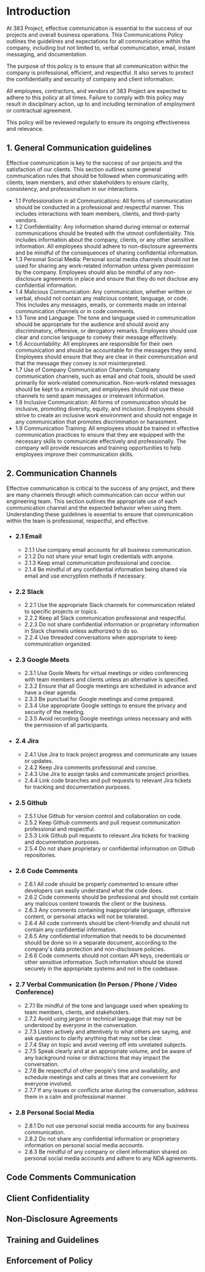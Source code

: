 # Introduction
At 383 Project, effective communication is essential to the success of our projects and overall business operations. This Communications Policy outlines the guidelines and expectations for all communication within the company, including but not limited to, verbal communication, email, instant messaging, and documentation.

The purpose of this policy is to ensure that all communication within the company is professional, efficient, and respectful. It also serves to protect the confidentiality and security of company and client information.

All employees, contractors, and vendors of 383 Project are expected to adhere to this policy at all times. Failure to comply with this policy may result in disciplinary action, up to and including termination of employment or contractual agreement.

This policy will be reviewed regularly to ensure its ongoing effectiveness and relevance.

## 1. General Communication guidelines
Effective communication is key to the success of our projects and the satisfaction of our clients. This section outlines some general communication rules that should be followed when communicating with clients, team members, and other stakeholders to ensure clarity, consistency, and professionalism in our interactions.

   - 1.1 Professionalism in all Communications: All forms of communication should be conducted in a professional and respectful manner. This includes interactions with team members, clients, and third-party vendors.
   - 1.2 Confidentiality: Any information shared during internal or external communications should be treated with the utmost confidentiality. This includes information about the company, clients, or any other sensitive information. All employees should adhere to non-disclosure agreements and be mindful of the consequences of sharing confidential information.
   - 1.3 Personal Social Media: Personal social media channels should not be used for sharing any work-related information unless given permission by the company. Employees should also be mindful of any non-disclosure agreements in place and ensure that they do not disclose any confidential information.
   - 1.4 Malicious Communication: Any communication, whether written or verbal, should not contain any malicious content, language, or code. This includes any messages, emails, or comments made on internal communication channels or in code comments.
   - 1.5 Tone and Language: The tone and language used in communication should be appropriate for the audience and should avoid any discriminatory, offensive, or derogatory remarks. Employees should use clear and concise language to convey their message effectively.
   - 1.6 Accountability: All employees are responsible for their own communication and should be accountable for the messages they send. Employees should ensure that they are clear in their communication and that the message they convey is not misinterpreted.
   - 1.7 Use of Company Communication Channels: Company communication channels, such as email and chat tools, should be used primarily for work-related communication. Non-work-related messages should be kept to a minimum, and employees should not use these channels to send spam messages or irrelevant information.
   - 1.8 Inclusive Communication: All forms of communication should be inclusive, promoting diversity, equity, and inclusion. Employees should strive to create an inclusive work environment and should not engage in any communication that promotes discrimination or harassment.
   - 1.9 Communication Training: All employees should be trained in effective communication practices to ensure that they are equipped with the necessary skills to communicate effectively and professionally. The company will provide resources and training opportunities to help employees improve their communication skills.

## 2. Communication Channels
Effective communication is critical to the success of any project, and there are many channels through which communication can occur within our engineering team. This section outlines the appropriate use of each communication channel and the expected behavior when using them. Understanding these guidelines is essential to ensure that communication within the team is professional, respectful, and effective.

   - ### 2.1 Email
      - 2.1.1 Use company email accounts for all business communication.
      - 2.1.2 Do not share your email login credentials with anyone.
      - 2.1.3 Keep email communication professional and concise.
      - 2.1.4 Be mindful of any confidential information being shared via email and use encryption methods if necessary.  

   - ### 2.2 Slack
      - 2.2.1 Use the appropriate Slack channels for communication related to specific projects or topics.
      - 2.2.2 Keep all Slack communication professional and respectful.
      - 2.2.3 Do not share confidential information or proprietary information in Slack channels unless authorized to do so.
      - 2.2.4 Use threaded conversations when appropriate to keep communication organized.

   - ### 2.3 Google Meets
      -  2.3.1 Use Goole Meets for virtual meetings or video conferencing with team members and clients unless an alternative is specified.
      -  2.3.2 Ensure that all Google meetings are scheduled in advance and have a clear agenda.
      -  2.3.3 Be punctual for Google meetings and come prepared.
      -  2.3.4 Use appropriate Google settings to ensure the privacy and security of the meeting.
      -  2.3.5 Avoid recording Google meetings unless necessary and with the permission of all participants.

   - ### 2.4 Jira
      -  2.4.1 Use Jira to track project progress and communicate any issues or updates.
      -  2.4.2 Keep Jira comments professional and concise.
      -  2.4.3 Use Jira to assign tasks and communicate project priorities.
      -  2.4.4 Link code branches and pull requests to relevant Jira tickets for tracking and documentation purposes.

   - ### 2.5 Github
      -  2.5.1 Use Github for version control and collaboration on code.
      -  2.5.2 Keep Github comments and pull request communication professional and respectful.
      -  2.5.3 Link Github pull requests to relevant Jira tickets for tracking and documentation purposes.
      -  2.5.4 Do not share proprietary or confidential information on Github repositories.
      
  - ### 2.6 Code Comments
      -  2.6.1 All code should be properly commented to ensure other developers can easily understand what the code does.
      -  2.6.2 Code comments should be professional and should not contain any malicous content towards the client or the business.
      -  2.6.3 Any comments containing inappropriate language, offensive content, or personal attacks will not be tolerated.
      -  2.6.4 All code comments should be client-friendly and should not contain any confidential information.
      -  2.6.5 Any confidential information that needs to be documented should be done so in a separate document, according to the company's data protection and non-disclosure policies.
      -  2.6.6 Code comments should not contain API keys, credentials or other sensitive information. Such information should be stored securely in the appropriate systems and not in the codebase.
      
   - ### 2.7 Verbal Communication (In Person / Phone / Video Conference)
      -  2.7.1 Be mindful of the tone and language used when speaking to team members, clients, and stakeholders.
      -  2.7.2 Avoid using jargon or technical language that may not be understood by everyone in the conversation.
      -  2.7.3 Listen actively and attentively to what others are saying, and ask questions to clarify anything that may not be clear.
      -  2.7.4 Stay on topic and avoid veering off into unrelated subjects.
      -  2.7.5 Speak clearly and at an appropriate volume, and be aware of any background noise or distractions that may impact the conversation.
      -  2.7.6 Be respectful of other people's time and availability, and schedule meetings and calls at times that are convenient for everyone involved.
      -  2.7.7 If any issues or conflicts arise during the conversation, address them in a calm and professional manner.

   - ### 2.8 Personal Social Media
      -  2.8.1 Do not use personal social media accounts for any business communication.
      -  2.8.2 Do not share any confidential information or proprietary information on personal social media accounts.
      -  2.8.3 Be mindful of any company or client information shared on personal social media accounts and adhere to any NDA agreements.
 

## Code Comments Communication
## Client Confidentiality
## Non-Disclosure Agreements
## Training and Guidelines
## Enforcement of Policy

